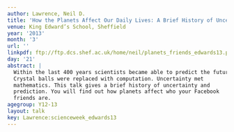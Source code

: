 ```yaml
---
author: Lawrence, Neil D.
title: 'How the Planets Affect Our Daily Lives: A Brief History of Uncertainty'
venue: King Edward’s School, Sheffield
year: '2013'
month: '3'
url: ''
linkpdf: ftp://ftp.dcs.shef.ac.uk/home/neil/planets_friends_edwards13.pdf
day: '21'
abstract: |
  Within the last 400 years scientists became able to predict the future.
  Crystal balls were replaced with computation. Uncertainty met
  mathematics. This talk gives a brief history of uncertainty and
  prediction. You will find out how planets affect who your Facebook
  friends are.
agegroup: Y12-13
layout: talk
key: Lawrence:scienceweek_edwards13
---
```

